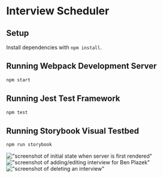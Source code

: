 # Interview Scheduler

## Setup

Install dependencies with `npm install`.

## Running Webpack Development Server

```sh
npm start
```

## Running Jest Test Framework

```sh
npm test
```

## Running Storybook Visual Testbed

```sh
npm run storybook
```
!["screenshot of initial state when server is first rendered"](scheduler-intial_state.png)
!["screenshot of adding/editing interview for Ben Plazek"](scheduler-add/edit.png)
!["screenshot of deleting an interview"](scheduler-deleting.png)